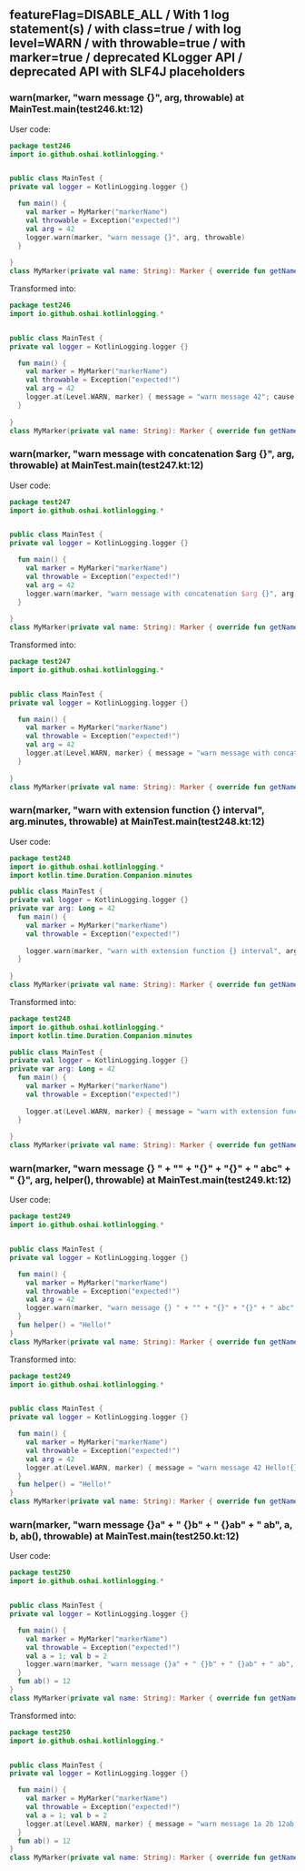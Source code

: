 ## featureFlag=DISABLE_ALL / With 1 log statement(s) / with class=true / with log level=WARN / with throwable=true / with marker=true / deprecated KLogger API / deprecated API with SLF4J placeholders



###  warn(marker, "warn message {}", arg, throwable) at MainTest.main(test246.kt:12)

User code:
```kotlin
package test246
import io.github.oshai.kotlinlogging.*


public class MainTest {
private val logger = KotlinLogging.logger {}

  fun main() {
    val marker = MyMarker("markerName")
    val throwable = Exception("expected!")
    val arg = 42
    logger.warn(marker, "warn message {}", arg, throwable)
  }
  
}
class MyMarker(private val name: String): Marker { override fun getName() = name }

```
  
Transformed into:
```kotlin
package test246
import io.github.oshai.kotlinlogging.*


public class MainTest {
private val logger = KotlinLogging.logger {}

  fun main() {
    val marker = MyMarker("markerName")
    val throwable = Exception("expected!")
    val arg = 42
    logger.at(Level.WARN, marker) { message = "warn message 42"; cause = throwable; internalCompilerData = KLoggingEventBuilder.InternalCompilerData(messageTemplate = "warn message {}")
  }
  
}
class MyMarker(private val name: String): Marker { override fun getName() = name }

```

###  warn(marker, "warn message with concatenation $arg {}", arg, throwable) at MainTest.main(test247.kt:12)

User code:
```kotlin
package test247
import io.github.oshai.kotlinlogging.*


public class MainTest {
private val logger = KotlinLogging.logger {}

  fun main() {
    val marker = MyMarker("markerName")
    val throwable = Exception("expected!")
    val arg = 42
    logger.warn(marker, "warn message with concatenation $arg {}", arg, throwable)
  }
  
}
class MyMarker(private val name: String): Marker { override fun getName() = name }

```
  
Transformed into:
```kotlin
package test247
import io.github.oshai.kotlinlogging.*


public class MainTest {
private val logger = KotlinLogging.logger {}

  fun main() {
    val marker = MyMarker("markerName")
    val throwable = Exception("expected!")
    val arg = 42
    logger.at(Level.WARN, marker) { message = "warn message with concatenation 42 42"; cause = throwable; internalCompilerData = KLoggingEventBuilder.InternalCompilerData(messageTemplate = "warn message with concatenation 42 {}")
  }
  
}
class MyMarker(private val name: String): Marker { override fun getName() = name }

```

###  warn(marker, "warn with extension function {} interval", arg.minutes, throwable) at MainTest.main(test248.kt:12)

User code:
```kotlin
package test248
import io.github.oshai.kotlinlogging.*
import kotlin.time.Duration.Companion.minutes

public class MainTest {
private val logger = KotlinLogging.logger {}
private var arg: Long = 42
  fun main() {
    val marker = MyMarker("markerName")
    val throwable = Exception("expected!")
    
    logger.warn(marker, "warn with extension function {} interval", arg.minutes, throwable)
  }
  
}
class MyMarker(private val name: String): Marker { override fun getName() = name }

```
  
Transformed into:
```kotlin
package test248
import io.github.oshai.kotlinlogging.*
import kotlin.time.Duration.Companion.minutes

public class MainTest {
private val logger = KotlinLogging.logger {}
private var arg: Long = 42
  fun main() {
    val marker = MyMarker("markerName")
    val throwable = Exception("expected!")
    
    logger.at(Level.WARN, marker) { message = "warn with extension function 42m interval"; cause = throwable; internalCompilerData = KLoggingEventBuilder.InternalCompilerData(messageTemplate = "warn with extension function {} interval")
  }
  
}
class MyMarker(private val name: String): Marker { override fun getName() = name }

```

###  warn(marker, "warn message {} " + "" + "{}" + "{}" + " abc" + " {}", arg, helper(), throwable) at MainTest.main(test249.kt:12)

User code:
```kotlin
package test249
import io.github.oshai.kotlinlogging.*


public class MainTest {
private val logger = KotlinLogging.logger {}

  fun main() {
    val marker = MyMarker("markerName")
    val throwable = Exception("expected!")
    val arg = 42
    logger.warn(marker, "warn message {} " + "" + "{}" + "{}" + " abc" + " {}", arg, helper(), throwable)
  }
  fun helper() = "Hello!"
}
class MyMarker(private val name: String): Marker { override fun getName() = name }

```
  
Transformed into:
```kotlin
package test249
import io.github.oshai.kotlinlogging.*


public class MainTest {
private val logger = KotlinLogging.logger {}

  fun main() {
    val marker = MyMarker("markerName")
    val throwable = Exception("expected!")
    val arg = 42
    logger.at(Level.WARN, marker) { message = "warn message 42 Hello!{} abc {}"; cause = throwable; internalCompilerData = KLoggingEventBuilder.InternalCompilerData(messageTemplate = "warn message {} {}{} abc {}")
  }
  fun helper() = "Hello!"
}
class MyMarker(private val name: String): Marker { override fun getName() = name }

```

###  warn(marker, "warn message {}a" + " {}b" + " {}ab" + " ab", a, b, ab(), throwable) at MainTest.main(test250.kt:12)

User code:
```kotlin
package test250
import io.github.oshai.kotlinlogging.*


public class MainTest {
private val logger = KotlinLogging.logger {}

  fun main() {
    val marker = MyMarker("markerName")
    val throwable = Exception("expected!")
    val a = 1; val b = 2
    logger.warn(marker, "warn message {}a" + " {}b" + " {}ab" + " ab", a, b, ab(), throwable)
  }
  fun ab() = 12
}
class MyMarker(private val name: String): Marker { override fun getName() = name }

```
  
Transformed into:
```kotlin
package test250
import io.github.oshai.kotlinlogging.*


public class MainTest {
private val logger = KotlinLogging.logger {}

  fun main() {
    val marker = MyMarker("markerName")
    val throwable = Exception("expected!")
    val a = 1; val b = 2
    logger.at(Level.WARN, marker) { message = "warn message 1a 2b 12ab ab"; cause = throwable; internalCompilerData = KLoggingEventBuilder.InternalCompilerData(messageTemplate = "warn message {}a {}b {}ab ab")
  }
  fun ab() = 12
}
class MyMarker(private val name: String): Marker { override fun getName() = name }

```
